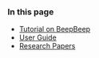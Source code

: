 <section>
<h3>In this page</h3>
<ul class="style2">
	<li><a href="#tutorial">Tutorial on BeepBeep</a></li>
	<li><a href="#guide">User Guide</a></li>
	<li><a href="#papers">Research Papers</a></li>
</ul>
</section>
